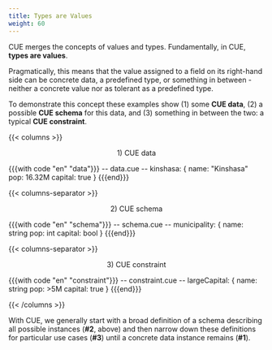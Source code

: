 ```yaml
---
title: Types are Values
weight: 60
---
```


CUE merges the concepts of values and types.
Fundamentally, in CUE, **types are values**.

Pragmatically, this means that
the value assigned to a field
on its right-hand side
can be concrete data,
a predefined type,
or something in between -
neither
a concrete value
nor
as tolerant as a predefined type.

To demonstrate this concept
these examples show
(1) some **CUE data**,
(2) a possible **CUE schema** for this data, and
(3) something in between the two: a typical **CUE constraint**.

{{< columns >}}

<center>1) CUE data</center>

{{{with code "en" "data"}}}
-- data.cue --
kinshasa: {
	name:    "Kinshasa"
	pop:     16.32M
	capital: true
}
{{{end}}}

{{< columns-separator >}}

<center>2) CUE schema</center>

{{{with code "en" "schema"}}}
-- schema.cue --
municipality: {
	name:    string
	pop:     int
	capital: bool
}
{{{end}}}

{{< columns-separator >}}

<center>3) CUE constraint</center>

{{{with code "en" "constraint"}}}
-- constraint.cue --
largeCapital: {
	name:    string
	pop:     >5M
	capital: true
}
{{{end}}}

{{< /columns >}}

With CUE, we generally
start with
a broad definition of a schema describing all possible instances
(**#2**, above)
and then
narrow down these definitions for particular use cases
(**#3**)
until
a concrete data instance remains
(**#1**).
